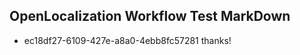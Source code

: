 ## OpenLocalization Workflow Test MarkDown
* ec18df27-6109-427e-a8a0-4ebb8fc57281 thanks!

<!--HONumber=Aug16_HO5-->


